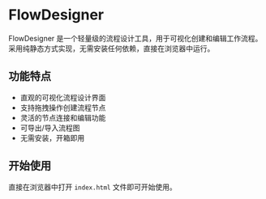 # FlowDesigner

FlowDesigner 是一个轻量级的流程设计工具，用于可视化创建和编辑工作流程。采用纯静态方式实现，无需安装任何依赖，直接在浏览器中运行。

## 功能特点

- 直观的可视化流程设计界面
- 支持拖拽操作创建流程节点
- 灵活的节点连接和编辑功能
- 可导出/导入流程图
- 无需安装，开箱即用

## 开始使用

直接在浏览器中打开 `index.html` 文件即可开始使用。